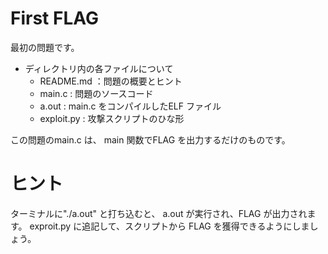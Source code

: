 # First FLAG

最初の問題です。

- ディレクトリ内の各ファイルについて
    - README.md ：問題の概要とヒント
    - main.c : 問題のソースコード
    - a.out : main.c をコンパイルしたELF ファイル
    - exploit.py : 攻撃スクリプトのひな形

この問題のmain.c は、
main 関数でFLAG を出力するだけのものです。

# ヒント

ターミナルに"./a.out" と打ち込むと、
a.out が実行され、FLAG が出力されます。
exproit.py に追記して、スクリプトから
FLAG を獲得できるようにしましょう。
